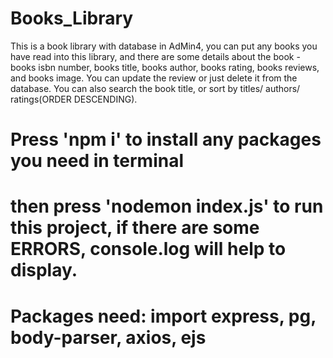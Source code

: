 # Books_Library
This is a book library with database in AdMin4, you can put any books you have read into this library, and there are some details about the book - books isbn number, books title, books author, books rating, books reviews, and books image. You can update the review or just delete it from the database. You can also search the book title, or sort by titles/ authors/ ratings(ORDER DESCENDING).

# Press 'npm i' to install any packages you need in terminal
# then press 'nodemon index.js' to run this project, if there are some ERRORS, console.log will help to display.

# Packages need: import express, pg, body-parser, axios, ejs
